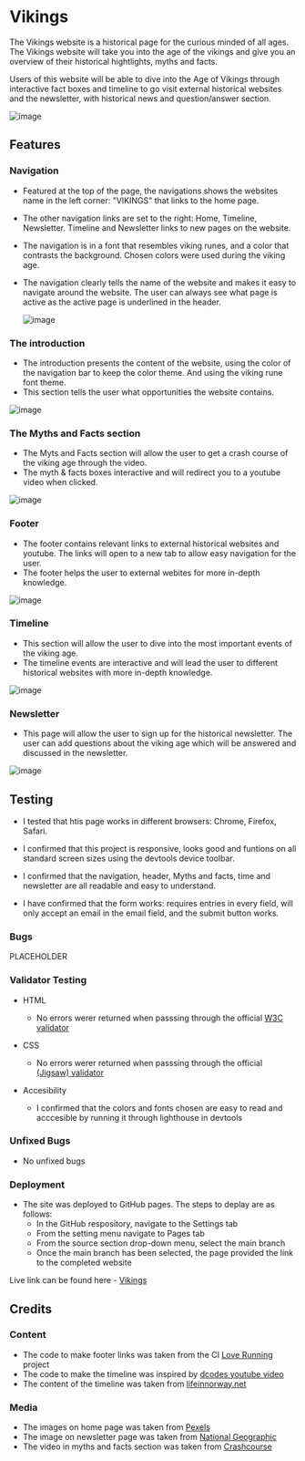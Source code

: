 # Vikings

The Vikings website is a historical page for the curious minded of all ages. The Vikings website will take you into the age of the vikings and give you an overview of their historical hightlights, myths and facts.

Users of this website will be able to dive into the Age of Vikings through interactive fact boxes and timeline to go visit external historical websites and the newsletter, with historical news and question/answer section.

![image](https://user-images.githubusercontent.com/43667190/147686493-b421b9fa-73d4-442c-b524-cdb543da3a69.png)

## Features

### Navigation
- Featured at the top of the page, the navigations shows the websites name in the left corner: "VIKINGS" that links to the home page. 
  
- The other navigation links are set to the right: Home, Timeline, Newsletter. Timeline and Newsletter links to new pages on the website. 
  
- The navigation is in a font that resembles viking runes, and a color that contrasts the background. Chosen colors were used during the viking age. 
  
- The navigation clearly tells the name of the website and makes it easy to navigate around the website. The user can always see what page is active as the active page is underlined in the header. 
  
  ![image](https://user-images.githubusercontent.com/43667190/147686872-9a808c85-f601-4a36-8e7b-2c7c9d9e766e.png)
  
### The introduction
  
- The introduction presents the content of the website, using the color of the navigation bar to keep the color theme. And using the viking rune font theme. 
- This section tells the user what opportunities the website contains.
  
![image](https://user-images.githubusercontent.com/43667190/147696044-7d00480f-33a1-44a7-81af-1ca47694af75.png)


### The Myths and Facts section
  
- The Myts and Facts section will allow the user to get a crash course of the viking age through the video.
- The myth & facts boxes interactive and will redirect you to a youtube video when clicked. 
  
  
![image](https://user-images.githubusercontent.com/43667190/147686927-e20f90c0-5c42-4917-ac07-a6637f7b9cd8.png)

### Footer
- The footer contains relevant links to external historical websites and youtube. The links will open to a new tab to allow easy navigation for the user.
- The footer helps the user to external webites for more in-depth knowledge.
  
![image](https://user-images.githubusercontent.com/43667190/147687083-49eac8f1-a5b5-4a4c-ab6f-8e7209103566.png)
  
### Timeline
  
- This section will allow the user to dive into the most important events of the viking age. 
- The timeline events are interactive and will lead the user to different historical websites with more in-depth knowledge.
  
![image](https://user-images.githubusercontent.com/43667190/147687002-3c7a2a8f-1351-401f-938c-7ee0e69e816d.png)

  
### Newsletter
- This page will allow the user to sign up for the historical newsletter. The user can add questions about the viking age which will be answered and discussed in the newsletter.
  
![image](https://user-images.githubusercontent.com/43667190/147687037-927987e2-7e29-475c-8931-1b83394d6543.png)

  
 

  
## Testing
- I tested that htis page works in different browsers: Chrome, Firefox, Safari.
  
- I confirmed that this project is responsive, looks good and funtions on all standard screen sizes using the devtools device toolbar.
  
- I confirmed that the navigation, header, Myths and facts, time and newsletter are all readable and easy to understand. 
  
- I have confirmed that the form works: requires entries in every field, will only accept an email in the email field, and the submit button works. 

### Bugs
  
PLACEHOLDER

### Validator Testing

- HTML
  - No errors werer returned when passsing through the official [W3C validator](https://validator.w3.org/nu/?doc=https%3A%2F%2Fsimonmortensen23.github.io%2Fproject1%2F)

- CSS
  - No errors werer returned when passsing through the official [(Jigsaw) validator](https://jigsaw.w3.org/css-validator/validator?uri=https%3A%2F%2Fsimonmortensen23.github.io%2Fproject1%2F&profile=css3svg&usermedium=all&warning=1&vextwarning=&lang=en)

- Accesibility 
  - I confirmed that the colors and fonts chosen are easy to read and acccesible by running it through lighthouse in devtools  



### Unfixed Bugs

- No unfixed bugs

### Deployment
- The site was deployed to GitHub pages. The steps to deplay are as follows:
  - In the GitHub respository, navigate to the Settings tab
  - From the setting menu navigate to Pages tab
  - From the source section drop-down menu, select the main branch
  - Once the main branch has been selected, the page provided the link to the completed website

Live link can be found here - [Vikings](https://simonmortensen23.github.io/project1/)  

## Credits

### Content

- The code to make footer links was taken from the CI [Love Running](https://github.com/simonmortensen23/love-running) project
- The code to make the timeline was inspired by [dcodes youtube video](https://www.youtube.com/watch?v=AIDiMA_C3sg&ab_channel=dcode)
- The content of the timeline was taken from [lifeinnorway.net](https://www.lifeinnorway.net/viking-timeline/)
  
### Media

- The images on home page was taken from [Pexels](https://www.pexels.com/da-dk/sog/viking/)
- The image on newsletter page was taken from [National Geographic](https://www.nationalgeographic.com/interactive-assets/nggraphics/vikingsettlements-graphic/build-2017-03-27_16-28-31/assets/img/graphic-desktop.png) 
- The video in myths and facts section was taken from [Crashcourse](https://www.youtube.com/watch?v=Wc5zUK2MKNY&t=137s&ab_channel=CrashCourse)
  
  
  
  

